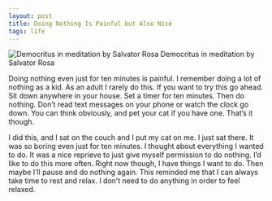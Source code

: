 ```yaml
---
layout: post
title: Doing Nothing Is Painful but Also Nice
tags: life
---
```


![Democritus in meditation by Salvator Rosa](https://upload.wikimedia.org/wikipedia/commons/4/42/Print_%28BM_W%2C7.112%29.jpg "Democritus in meditation by Salvator Rosa")
Democritus in meditation by Salvator Rosa 

Doing nothing even just for ten minutes is painful. I remember doing a lot of nothing as a kid. As an adult I rarely do this. If you want to try this go ahead. Sit down anywhere in your house. Set a timer for ten minutes. Then do nothing. Don’t read text messages on your phone or watch the clock go down. You can think obviously, and pet your cat if you have one. That’s it though.

I did this, and I sat on the couch and I put my cat on me. I just sat there. It was so boring even just for ten minutes. I thought about everything I wanted to do. It was a nice reprieve to just give myself permission to do nothing. I’d like to do this more often. Right now though, I have things I want to do. Then maybe I’ll pause and do nothing again. This reminded me that I can always take time to rest and relax. I don’t need to do anything in order to feel relaxed.